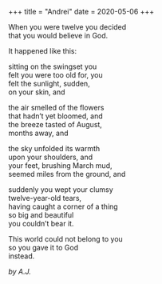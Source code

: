 +++
title = "Andrei"
date = 2020-05-06
+++

When you were twelve you decided <br/>
that you would believe in God.

It happened like this: 

sitting on the swingset you <br/>
felt you were too old for, you <br/>
felt the sunlight, sudden,<br/>
on your skin, and

the air smelled of the flowers <br/>
that hadn’t yet bloomed, and <br/>
the breeze tasted of August, <br/>
months away, and <br/>

the sky unfolded its warmth <br/>
upon your shoulders, and <br/>
your feet, brushing March mud, <br/>
seemed miles from the ground, and 

suddenly you wept your clumsy <br/>
twelve-year-old tears, <br/>
having caught a corner of a thing <br/>
so big and beautiful  <br/>
you couldn’t bear it.

This world could not belong to you <br/>
so you gave it to God <br/>
instead. 


<i>by A.J.</i>
